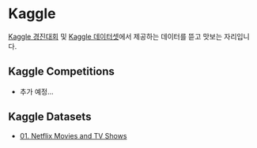 # Kaggle

[Kaggle 경진대회](https://www.kaggle.com/competitions) 및 [Kaggle 데이터셋](https://www.kaggle.com/datasets)에서 제공하는 데이터를 뜯고 맛보는 자리입니다.

## Kaggle Competitions

* 추가 예정...

## Kaggle Datasets

* [01. Netflix Movies and TV Shows](https://www.kaggle.com/shivamb/netflix-shows)